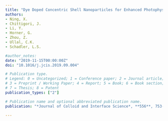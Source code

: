 ```yaml
---
title: "​Dye Doped Concentric Shell Nanoparticles for Enhanced Photophysical Performance of Downconverting Light Emitting Diodes"
authors:
- ​Ning, X.
- Chittigori, J.
- Li, Y.
- Horner, G.
- Zhou, Z.
- Ullal, C.K.
- Schadler, L.S.

#author_notes:
date: "2019-11-15T00:00:00Z"
doi: "10.1016/j.jcis.2019.09.004"

# Publication type.
# Legend: 0 = Uncategorized; 1 = Conference paper; 2 = Journal article;
# 3 = Preprint / Working Paper; 4 = Report; 5 = Book; 6 = Book section;
# 7 = Thesis; 8 = Patent
publication_types: ["2"]

# Publication name and optional abbreviated publication name.
publication: "*Journal of Colloid and Interface Science*, **556**, 753-760"

---
```


